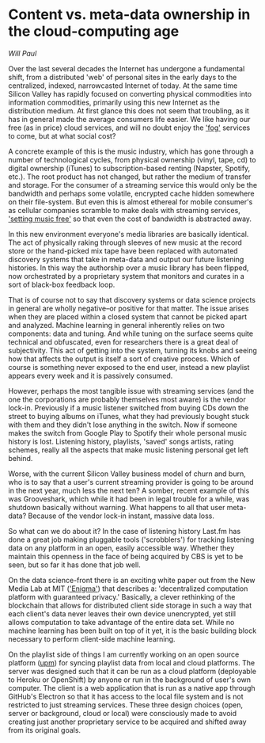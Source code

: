 # Content vs. meta-data ownership in the cloud-computing age
*Will Paul*

<!--
Articulate the value of archiving meta-data

Introduce the problem space
  | Fundamental shift in the web from distributed to centralized
  | Fundamental shift in media culture from physical to digital to streamed
  | What does this new ownership mean for us as a society?

Centralization and the churn of modern day business culture.
  | Silicon Valley churn, Grooveshark example, data loss
  |

Value of digital data preservation
  |

Outcomes:
* Identical libraries
* User removed from the discovery process
* User locked into a single vendor
  * User loses data from shutdown (see Grooveshark)
-->

Over the last several decades the Internet has undergone a fundamental shift, from a distributed 'web' of personal sites in the early days to the centralized, indexed, narrowcasted Internet of today. At the same time Silicon Valley has rapidly focused on converting physical commodities into information commodities, primarily using this new Internet as the distribution medium. At first glance this does not seem that troubling, as it has in general made the average consumers life easier. We like having our free (as in price) cloud services, and will no doubt enjoy the ['fog'](http://www.webopedia.com/TERM/F/fog-computing.html) services to come, but at what social cost?

A concrete example of this is the music industry, which has gone through a number of technological cycles, from physical ownership (vinyl, tape, cd) to digital ownership (iTunes) to subscription-based renting (Napster, Spotify, etc.). The root product has not changed, but rather the medium of transfer and storage. For the consumer of a streaming service this would only be the bandwidth and perhaps some volatile, encrypted cache hidden somewhere on their file-system. But even this is almost ethereal for mobile consumer's as cellular companies scramble to make deals with streaming services, ['setting music free'](http://www.t-mobile.com/offer/free-music-streaming.html) so that even the cost of bandwidth is abstracted away.

In this new environment everyone's media libraries are basically identical. The act of physically raking through sleeves of new music at the record store or the hand-picked mix tape have been replaced with automated discovery systems that take in meta-data and output our future listening histories. In this way the authorship over a music library has been flipped, now orchestrated by a proprietary system that monitors and curates in a sort of black-box feedback loop.

That is of course not to say that discovery systems or data science projects in general are wholly negative–or positive for that matter. The issue arises when they are placed within a closed system that cannot be picked apart and analyzed. Machine learning in general inherently relies on two components: data and tuning. And while tuning on the surface seems quite technical and obfuscated, even for researchers there is a great deal of subjectivity. This act of getting into the system, turning its knobs and seeing how that affects the output is itself a sort of creative process. Which of course is something never exposed to the end user, instead a new playlist appears every week and it is passively consumed.

However, perhaps the most tangible issue with streaming services (and the one the corporations are probably themselves most aware) is the vendor lock-in. Previously if a music listener switched from buying CDs down the street to buying albums on iTunes, what they had previously bought stuck with them and they didn't lose anything in the switch. Now if someone makes the switch from Google Play to Spotify their whole personal music history is lost. Listening history, playlists, 'saved' songs artists, rating schemes, really all the aspects that make music listening personal get left behind.

Worse, with the current Silicon Valley business model of churn and burn, who is to say that a user's current streaming provider is going to be around in the next year, much less the next ten? A somber, recent example of this was Grooveshark, which while it had been in legal trouble for a while, was shutdown basically without warning. What happens to all that user meta-data? Because of the vendor lock-in instant, massive data loss.

So what can we do about it? In the case of listening history Last.fm has done a great job making pluggable tools ('scrobblers') for tracking listening data on any platform in an open, easily accessible way. Whether they maintain this openness in the face of being acquired by CBS is yet to be seen, but so far it has done that job well.

On the data science-front there is an exciting white paper out from the New Media Lab at MIT (['Enigma'](http://enigma.media.mit.edu/enigma_full.pdf)) that describes a: 'decentralized computation platform with guaranteed privacy.' Basically, a clever rethinking of the blockchain that allows for distributed client side storage in such a way that each client's data never leaves their own device unencrypted, yet still allows computation to take advantage of the entire data set. While no machine learning has been built on top of it yet, it is the basic building block necessary to perform client-side machine learning.

On the playlist side of things I am currently working on an open source platform ([upm](http://upbeet.github.io/upm/)) for syncing playlist data from local and cloud platforms. The server was designed such that it can be run as a cloud platform (deployable to Heroku or OpenShift) by anyone or run in the background of user's own computer. The client is a web application that is run as a native app through GitHub's Electron so that it has access to the local file system and is not restricted to just streaming services. These three design choices (open, server or background, cloud or local) were consciously made to avoid creating just another proprietary service to be acquired and shifted away from its original goals.
